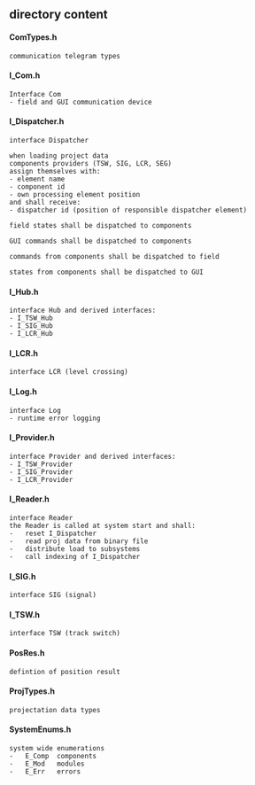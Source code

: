 ## directory content

#### ComTypes.h
```
communication telegram types
```

#### I_Com.h
```
Interface Com
- field and GUI communication device
```

#### I_Dispatcher.h
```
interface Dispatcher

when loading project data
components providers (TSW, SIG, LCR, SEG)
assign themselves with:
- element name
- component id
- own processing element position
and shall receive:
- dispatcher id (position of responsible dispatcher element)

field states shall be dispatched to components

GUI commands shall be dispatched to components

commands from components shall be dispatched to field

states from components shall be dispatched to GUI
```

#### I_Hub.h
```
interface Hub and derived interfaces:
- I_TSW_Hub
- I_SIG_Hub
- I_LCR_Hub
```

#### I_LCR.h
```
interface LCR (level crossing)
```

#### I_Log.h
```
interface Log
- runtime error logging
```

#### I_Provider.h
```
interface Provider and derived interfaces:
- I_TSW_Provider
- I_SIG_Provider
- I_LCR_Provider
```

#### I_Reader.h
```
interface Reader
the Reader is called at system start and shall:
-   reset I_Dispatcher
-   read proj data from binary file
-   distribute load to subsystems
-   call indexing of I_Dispatcher
```

#### I_SIG.h
```
interface SIG (signal)
```

#### I_TSW.h
```
interface TSW (track switch)
```

#### PosRes.h
```
defintion of position result
```

#### ProjTypes.h
```
projectation data types
```

#### SystemEnums.h
```
system wide enumerations
-   E_Comp  components
-   E_Mod   modules
-   E_Err   errors
```
